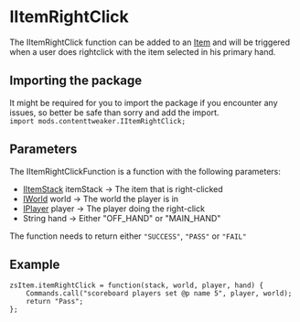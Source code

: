 # IItemRightClick

The IItemRightClick function can be added to an [Item](/Mods/ContentTweaker/Vanilla/Creatable_Content/Item) and will be triggered when a user does rightclick with the item selected in his primary hand.

## Importing the package
It might be required for you to import the package if you encounter any issues, so better be safe than sorry and add the import.  
`import mods.contenttweaker.IItemRightClick;` 


## Parameters
The IItemRightClickFunction is a function with the following parameters:

- [IItemStack](/Vanilla/Items/IItemStack) itemStack → The item that is right-clicked
- [IWorld](/Mods/ContentTweaker/Vanilla/Types/World/IWorld) world → The world the player is in
- [IPlayer](/Vanilla/Game/IPlayer) player → The player doing the right-click
- String hand → Either "OFF_HAND" or "MAIN_HAND"

The function needs to return either `"SUCCESS"`, `"PASS"` or `"FAIL"`


## Example
```
zsItem.itemRightClick = function(stack, world, player, hand) {
    Commands.call("scoreboard players set @p name 5", player, world);
    return "Pass";
};
```